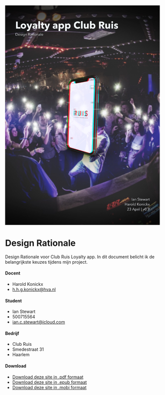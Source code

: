 ![front page](assets/images/front-page.jpg)

# Design Rationale
Design Rationale voor Club Ruis Loyalty app. In dit document belicht ik de belangrijkste keuzes tijdens mijn project.

#### Docent
* Harold Konickx
* [h.h.g.konickx@hva.nl](h.h.g.konickx@hva.nl)

#### Student
* Ian Stewart
* 500715564
* [ian.c.stewart@icloud.com](ian.c.stewart@icloud.com)

#### Bedrijf
* Club Ruis
* Smedestraat 31
* Haarlem

#### Download
* [Download deze site in .pdf formaat](https://www.gitbook.com/download/pdf/book/iancstewart/graduation-project-design-rationale)
* [Download deze site in .epub formaat](https://www.gitbook.com/download/epub/book/iancstewart/graduation-project-design-rationale)
* [Download deze site in .mobi formaat](https://www.gitbook.com/download/mobi/book/iancstewart/graduation-project-design-rationale)
